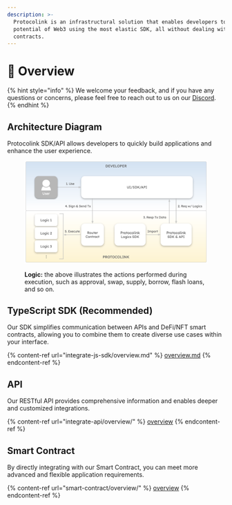 ```yaml
---
description: >-
  Protocolink is an infrastructural solution that enables developers to link the
  potential of Web3 using the most elastic SDK, all without dealing with smart
  contracts.
---
```


# 🔮 Overview

{% hint style="info" %}
We welcome your feedback, and if you have any questions or concerns, please feel free to reach out to us on our [Discord](https://discord.furucombo.app/).
{% endhint %}

## Architecture Diagram

Protocolink SDK/API allows developers to quickly build applications and enhance the user experience.

<figure><img src=".gitbook/assets/image (2).png" alt=""><figcaption><p><strong>Logic:</strong> the above illustrates the actions performed during execution, such as approval, swap, supply, borrow, flash loans, and so on.</p></figcaption></figure>

## TypeScript SDK (Recommended)

Our SDK simplifies communication between APIs and DeFi/NFT smart contracts, allowing you to combine them to create diverse use cases within your interface.

{% content-ref url="integrate-js-sdk/overview.md" %}
[overview.md](integrate-js-sdk/overview.md)
{% endcontent-ref %}

## API

Our RESTful API provides comprehensive information and enables deeper and customized integrations.

{% content-ref url="integrate-api/overview/" %}
[overview](integrate-api/overview/)
{% endcontent-ref %}

## Smart Contract

By directly integrating with our Smart Contract, you can meet more advanced and flexible application requirements.

{% content-ref url="smart-contract/overview/" %}
[overview](smart-contract/overview/)
{% endcontent-ref %}

